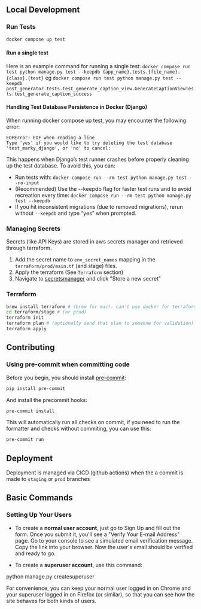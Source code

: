 ## Local Development

### Run Tests
```bash
docker compose up test
```

#### Run a single test
Here is an example command for running a single test:
`docker compose run test python manage.py test --keepdb {app_name}.tests.{file_name}.{class}.{test}`
eg
`docker compose run test python manage.py test --keepdb post_generator.tests.test_generate_caption_view.GenerateCaptionViewTests.test_generate_caption_success`


#### Handling Test Database Persistence in Docker (Django)

When running docker compose up test, you may encounter the following error:
```
EOFError: EOF when reading a line
Type 'yes' if you would like to try deleting the test database 'test_marky_django', or 'no' to cancel:
```

This happens when Django’s test runner crashes before properly cleaning up the test database. To avoid this, you can:
- Run tests with: `docker compose run --rm test python manage.py test --no-input`
- (Recommended) Use the --keepdb flag for faster test runs and to avoid recreation every time: `docker compose run --rm test python manage.py test --keepdb`
- If you hit inconsistent migrations (due to removed migrations), rerun without `--keepdb` and type “yes” when prompted.


### Managing Secrets
Secrets (like API Keys) are stored in aws secrets manager and retrieved through terraform.
1. Add the secret name to `env_secret_names` mapping in the `terraform/prod/main.tf` (and stage) files.
2. Apply the terraform (See `Terraform` section)
3. Navigate to [secretsmanager](https://us-east-1.console.aws.amazon.com/secretsmanager/listsecrets?region=us-east-1) and click "Store a new secret"

### Terraform
```bash
brew install terraform # (brew for mac). can't use docker for terraform
cd terraform/stage # (or prod)
terraform init
terraform plan # (optionally send that plan to someone for validation)
terraform apply
```

## Contributing
### Using pre-commit when committing code
Before you begin, you should install [pre-commit](https://pre-commit.com/):
```bash
pip install pre-commit
```
And install the precommit hooks:
```bash
pre-commit install
```
This will automatically run all checks on commit, if you need to run the formatter and
checks without commiting, you can use this:
```bash
pre-commit run
```

## Deployment
Deployment is managed via CICD (github actions) when the a commit is made to `staging` or `prod` branches


## Basic Commands

### Setting Up Your Users

- To create a **normal user account**, just go to Sign Up and fill out the form. Once you submit it, you'll see a "Verify Your E-mail Address" page. Go to your console to see a simulated email verification message. Copy the link into your browser. Now the user's email should be verified and ready to go.

- To create a **superuser account**, use this command:

python manage.py createsuperuser

For convenience, you can keep your normal user logged in on Chrome and your superuser logged in on Firefox (or similar), so that you can see how the site behaves for both kinds of users.
